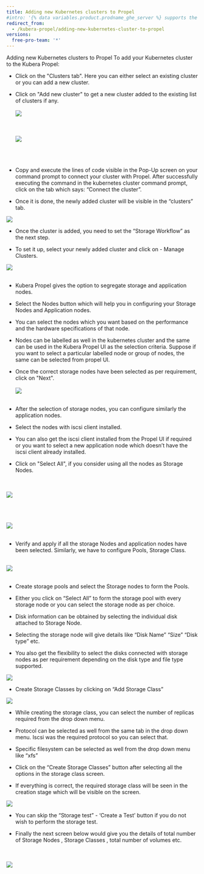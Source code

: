 ```yaml
---
title: Adding new Kubernetes clusters to Propel
#intro: '{% data variables.product.prodname_ghe_server %} supports the same powerful API available on {% data variables.product.prodname_dotcom_the_website %} as well as its own set of API endpoints.'
redirect_from:
  - /kubera-propel/adding-new-kubernetes-cluster-to-propel
versions:
  free-pro-team: '*'
---
```


Adding new Kubernetes clusters to Propel
To add your Kubernetes cluster to the Kubera Propel:

* Click on the "Clusters tab". Here you can either select an existing cluster or you can add a new    cluster. 
* Click on "Add new cluster" to get a new cluster added to the existing list of clusters if any.
<br><br>
<a href="/assets/images/propel2.png" target="_blank"><img class="image-with-border" src="/assets/images/propel2.png"></a>
<br><br>
<br><br>
<a href="/assets/images/propel3.png" target="_blank"><img class="image-with-border" src="/assets/images/propel3.png"></a>
<br><br>
<br><br>
* Copy and execute the lines of code visible in the Pop-Up screen on your command prompt to connect your cluster with Propel. After successfully executing the command in the kubernetes cluster command prompt, click on the tab which says: “Connect the cluster”.

* Once it is done, the newly added cluster will be visible in the “clusters” tab.

<a href="/assets/images/propel4.png" target="_blank"><img class="image-with-border" src="/assets/images/propel4.png"></a>



* Once the cluster is added, you need to set the “Storage Workflow” as the next step. 

* To set it up, select your newly added cluster and click on - Manage Clusters. 

<a href="/assets/images/propel5.png" target="_blank"><img class="image-with-border" src="/assets/images/propel5.png"></a>
<br><br>


* Kubera Propel gives the option to segregate storage and application nodes.

* Select the Nodes button which will help you in configuring your Storage Nodes and Application nodes.

* You can select the nodes which you want based on the performance and the hardware specifications of that node.

* Nodes can be labelled as well in the kubernetes cluster and the same can be used in the Kubera Propel UI as the selection criteria. Suppose if you want to select a particular  labelled node or group of nodes, the same can be selected from propel UI.

* Once the correct storage nodes have been selected as per requirement, click on "Next".
<br><br>
<a href="/assets/images/propel6.png" target="_blank"><img class="image-with-border" src="/assets/images/propel6.png"></a>
<br><br>

* After the selection of storage nodes, you can configure similarly the application nodes.

* Select the nodes with iscsi client installed. 

* You can also get the iscsi client installed from the Propel UI if required or you want to select a new application node which doesn’t have the iscsi client already installed.

* Click on "Select All", if you consider using all the nodes as Storage Nodes.

<br><br>
<a href="/assets/images/propel7.png" target="_blank"><img class="image-with-border" src="/assets/images/propel7.png"></a>
<br><br>

<br><br>
<a href="/assets/images/propel8.png" target="_blank"><img class="image-with-border" src="/assets/images/propel8.png"></a>
<br><br>


* Verify and apply if all the storage Nodes and application nodes have been selected. Similarly, we have to configure Pools, Storage Class.
<br><br>

<a href="/assets/images/propel9.png" target="_blank"><img class="image-with-border" src="/assets/images/propel9.png"></a>
<br><br>

* Create storage pools and select the Storage nodes to form the Pools.

* Either you click on “Select All” to form the storage pool with every storage node or you can select the storage node as per choice.

* Disk information can be obtained by selecting the individual disk attached to Storage Node.

* Selecting  the storage node will give details like “Disk Name” “Size” “Disk type” etc.

* You also get the flexibility  to select the disks connected with storage nodes as per requirement depending on the disk type and file type supported.


<a href="/assets/images/propel10.png" target="_blank"><img class="image-with-border" src="/assets/images/propel10.png"></a>


* Create Storage Classes by clicking on “Add Storage Class”

<a href="/assets/images/propel11.png" target="_blank"><img class="image-with-border" src="/assets/images/propel11.png"></a>

* While creating the storage class, you can select the number of replicas required from the drop down menu.

* Protocol can be selected as well from the same tab in the drop down menu. Iscsi was the required protocol so you can select that.

* Specific filesystem can be selected as well from the drop down menu like “xfs”

* Click on the “Create Storage Classes” button after selecting all the options in the storage class screen.

* If everything is correct, the required storage class will be seen in the creation stage which will be visible on the screen.

<a href="/assets/images/propel13.png" target="_blank"><img class="image-with-border" src="/assets/images/propel13.png"></a>

* You can skip the “Storage test” - ‘Create a Test’ button if you do not wish to perform the storage test.

* Finally the next screen below would give you the details of total number of Storage Nodes , Storage Classes , total number of volumes etc.

<br><br>
<a href="/assets/images/propelnew.png" target="_blank"><img class="image-with-border" src="/assets/images/propelnew.png"></a>
<br><br>
